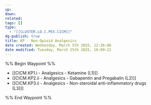```yaml
---
up: 
down: 
related: 
tags: []
type:
  - "[[CLUSTER.LO.C.PEX.CICM]]"
dg-publish: true
title: KP - Non-Opioid Analgesics
date created: Wednesday, March 5th 2025, 12:26:06
date modified: Tuesday, March 25th 2025, 16:09:21
---
```


%% Begin Waypoint %%

- [[CICM.KP1.i - Analgesics - Ketamine (L1)]]
- [[CICM.KP2.ii - Analgesics - Gabapentin and Pregabalin (L2)]]
- [[CICM.KP3.ii - Analgesics - Non-steroidal anti-inflammatory drugs (L3)]]

%% End Waypoint %%

